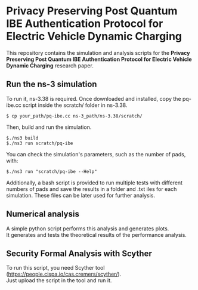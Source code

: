 # Privacy Preserving Post Quantum IBE Authentication Protocol for Electric Vehicle Dynamic Charging
This repository contains the simulation and analysis scripts for the **Privacy Preserving Post Quantum IBE Authentication Protocol for Electric Vehicle Dynamic Charging** research paper. 

## Run the ns-3 simulation
To run it, ns-3.38 is required. Once downloaded and installed, copy the pq-ibe.cc script inside the scratch/ folder in ns-3.38.  
```
$ cp your_path/pq-ibe.cc ns-3_path/ns-3.38/scratch/
```

Then, build and run the simulation.  
```
$./ns3 build
$./ns3 run scratch/pq-ibe
```
You can check the simulation's parameters, such as the number of pads, with:
```
$./ns3 run "scratch/pq-ibe --Help"
```

Additionally, a bash script is provided to run multiple tests with different numbers of pads and save the results in a folder and .txt iles for each simulation.
These files can be later used for further analysis.


## Numerical analysis
A simple python script performs this analysis and generates plots.  
It generates and tests the theoretical results of the performance analysis.

## Security Formal Analysis with Scyther
To run this script, you need Scyther tool (https://people.cispa.io/cas.cremers/scyther/).  
Just upload the script in the tool and run it. 
